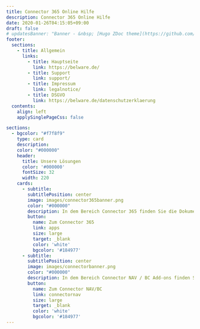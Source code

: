 ```yaml
---
title: Connector 365 Online Hilfe
description: Connector 365 Online Hilfe
date: 2020-01-26T04:15:05+09:00
draft: false
# updatesBanner: "Banner - &nbsp; [Hugo ZDoc theme](https://github.com/zzossig/hugo-theme-zdoc) &nbsp; just arrived"
footer:
  sections:
    - title: Allgemein
      links:
        - title: Hauptseite
          link: https://belware.de/
        - title: Support
          link: support/
        - title: Impressum
          link: legalnotice/
        - title: DSGVO
          link: https://belware.de/datenschutzerklaerung
  contents: 
    align: left
    applySinglePageCss: false

sections:
  - bgcolor: "#f7f8f9"
    type: card
    description:
    color: "#000000"
    header: 
      title: Unsere Lösungen
      color: '#000000'
      fontSize: 32
      width: 220
    cards:
      - subtitle:
        subtitlePosition: center
        image: images/connector365banner.png
        color: "#000000"
        description: In dem Bereich Connector 365 finden Sie die Dokumentationen zu unseren Lösungen ab BC 15 OnPrem, sowie SaaS. 
        button: 
          name: Zum Connector 365
          link: apps
          size: large
          target: _blank
          color: 'white'
          bgcolor: '#184977'
      - subtitle: 
        subtitlePosition: center
        image: images/connectorbanner.png
        color: "#000000"
        description: In dem Bereich Connector NAV / BC Add-ons finden Sie die Dokumentationen zu unseren Lösungen bis BC 14 OnPrem in C/AL. 
        button: 
          name: Zum Connector NAV/BC
          link: connectornav
          size: large
          target: _blank
          color: 'white'
          bgcolor: '#184977'
---
```


